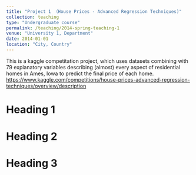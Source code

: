 ```yaml
---
title: "Project 1 （House Prices - Advanced Regression Techniques)"
collection: teaching
type: "Undergraduate course"
permalink: /teaching/2014-spring-teaching-1
venue: "University 1, Department"
date: 2014-01-01
location: "City, Country"
---
```


This is a kaggle competitation project, which uses datasets combining with 79 explanatory variables describing (almost) every aspect of residential homes in Ames, Iowa to predict the final price of each home. https://www.kaggle.com/competitions/house-prices-advanced-regression-techniques/overview/description

Heading 1
======

Heading 2
======

Heading 3
======
